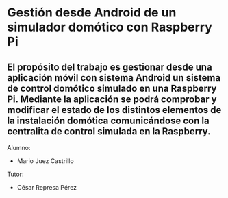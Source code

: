 # Gestión desde Android de un simulador domótico con Raspberry Pi
## El propósito del trabajo es gestionar desde una aplicación móvil con sistema Android un sistema de control domótico simulado en una Raspberry Pi. Mediante la aplicación se podrá comprobar y modificar el estado de los distintos elementos de la instalación domótica comunicándose con la centralita de control simulada en la Raspberry.

Alumno:
* Mario Juez Castrillo

Tutor:
* César Represa Pérez